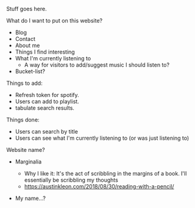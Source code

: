 Stuff goes here.

What do I want to put on this website?
  - Blog
  - Contact
  - About me
  - Things I find interesting
  - What I'm currently listening to
    - A way for visitors to add/suggest music I should listen to?
  - Bucket-list?

Things to add:
- Refresh token for spotify.
- Users can add to playlist.
- tabulate search results.

Things done:
- Users can search by title
- Users can see what I'm currently listening to (or was just listening to)

Website name?
  - Marginalia
    - Why I like it: It's the act of scribbling in the margins of a book.
      I'll essentially be scribbling my thoughts
    - https://austinkleon.com/2018/08/30/reading-with-a-pencil/

  - My name...?
